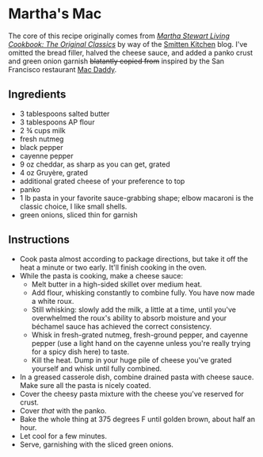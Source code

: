 # Martha's Mac
The core of this recipe originally comes from *[Martha Stewart Living Cookbook: The Original Classics](https://smile.amazon.com/gp/product/0307393828)* by way of the [Smitten Kitchen](https://smittenkitchen.com/2008/05/marthas-macaroni-and-cheese/) blog. I've omitted the bread filler, halved the cheese sauce, and added a panko crust and green onion garnish ~~blatantly copied from~~ inspired by the San Francisco restaurant [Mac Daddy](https://macdaddysf.com).

## Ingredients
- 3 tablespoons salted butter
- 3 tablespoons AP flour
- 2 ¾ cups milk
- fresh nutmeg
- black pepper
- cayenne pepper
- 9 oz cheddar, as sharp as you can get, grated
- 4 oz Gruyère, grated
- additional grated cheese of your preference to top
- panko
- 1 lb pasta in your favorite sauce-grabbing shape; elbow macaroni is the classic choice, I like small shells.
- green onions, sliced thin for garnish

## Instructions
- Cook pasta almost according to package directions, but take it off the heat a minute or two early. It'll finish cooking in the oven.
- While the pasta is cooking, make a cheese sauce:
  - Melt butter in a high-sided skillet over medium heat.
  - Add flour, whisking constantly to combine fully. You have now made a white roux.
  - Still whisking: slowly add the milk, a little at a time, until you've overwhelmed the roux's ability to absorb moisture and your béchamel sauce has achieved the correct consistency.
  - Whisk in fresh-grated nutmeg, fresh-ground pepper, and cayenne pepper (use a light hand on the cayenne unless you're really trying for a spicy dish here) to taste.
  - Kill the heat. Dump in your huge pile of cheese you've grated yourself and whisk until fully combined.
- In a greased casserole dish, combine drained pasta with cheese sauce. Make sure all the pasta is nicely coated.
- Cover the cheesy pasta mixture with the cheese you've reserved for crust.
- Cover _that_ with the panko.
- Bake the whole thing at 375 degrees F until golden brown, about half an hour.
- Let cool for a few minutes.
- Serve, garnishing with the sliced green onions.
